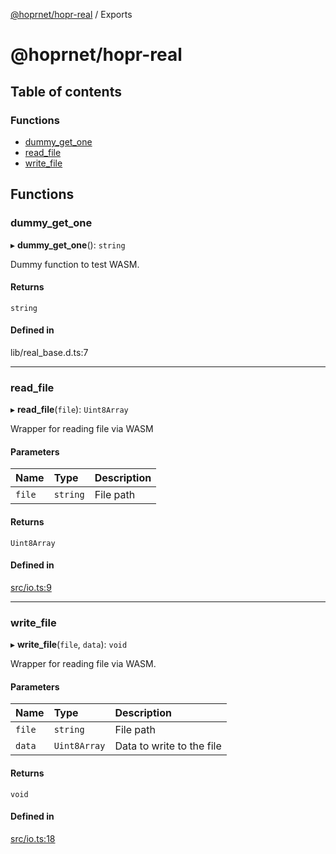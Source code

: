 [@hoprnet/hopr-real](README.md) / Exports

# @hoprnet/hopr-real

## Table of contents

### Functions

- [dummy\_get\_one](modules.md#dummy_get_one)
- [read\_file](modules.md#read_file)
- [write\_file](modules.md#write_file)

## Functions

### dummy\_get\_one

▸ **dummy_get_one**(): `string`

Dummy function to test WASM.

#### Returns

`string`

#### Defined in

lib/real_base.d.ts:7

___

### read\_file

▸ **read_file**(`file`): `Uint8Array`

Wrapper for reading file via WASM

#### Parameters

| Name | Type | Description |
| :------ | :------ | :------ |
| `file` | `string` | File path |

#### Returns

`Uint8Array`

#### Defined in

[src/io.ts:9](https://github.com/hoprnet/hoprnet/blob/master/packages/real/src/io.ts#L9)

___

### write\_file

▸ **write_file**(`file`, `data`): `void`

Wrapper for reading file via WASM.

#### Parameters

| Name | Type | Description |
| :------ | :------ | :------ |
| `file` | `string` | File path |
| `data` | `Uint8Array` | Data to write to the file |

#### Returns

`void`

#### Defined in

[src/io.ts:18](https://github.com/hoprnet/hoprnet/blob/master/packages/real/src/io.ts#L18)
